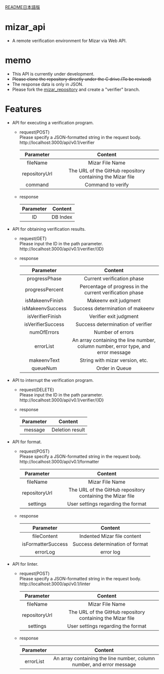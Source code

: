 [README日本語版](https://github.com/cIel104/mizar_api/blob/main/README-ja.md)
# mizar_api


* A remote verification environment for Mizar via Web API.
# memo
* This API is currently under development.
* ~~Please clone the repository directly under the C drive.(To be revised)~~
* The response data is only in JSON.
* Please fork the [mizar_repository](https://github.com/cIel104/mizar_repository) and create a "verifier" branch.
# Features
* API for executing a verification program.
  * request(POST)  
  Please specify a JSON-formatted string in the request body.  
    http://localhost:3000/api/v0.1/verifier
  
    |Parameter|Content|
    |:---:|:---:|
    |fileName|Mizar File Name|
    |repositoryUrl|The URL of the GitHub repository containing the Mizar file|
    |command|Command to verify|
  * response
  
    |Parameter|Content|
    |:---:|:---:|
    |ID|DB Index|
* API for obtaining verification results.
  * request(GET)  
  Please input the ID in the path parameter.  
    http://localhost:3000/api/v0.1/verifier/{ID}
  * response
 
    |Parameter|Content|
    |:---:|:---:|
    |progressPhase|Current verification phase|
    |progressPercent|Percentage of progress in the current verification phase|
    |isMakeenvFinish|Makeenv exit judgment|
    |isMakeenvSuccess|Success determination of makeenv|
    |isVerifierFinish|Verifier exit judgment|
    |isVerifierSuccess|Success determination of verifier|
    |numOfErrors|Number of errors|
    |errorList|An array containing the line number, column number, error type, and error message|
    |makeenvText|String with mizar version, etc.|
    |queueNum|Order in Queue|

* API to interrupt the verification program.
  * request(DELETE)  
  Please input the ID in the path parameter.  
    http://localhost:3000/api/v0.1/verifier/{ID}
  * response

    |Parameter|Content|
    |:---:|:---:|
    |message|Deletion result|
    
* API for format.
  * request(POST)  
  Please specify a JSON-formatted string in the request body.  
    http://localhost:3000/api/v0.1/formatter
  
    |Parameter|Content|
    |:---:|:---:|
    |fileName|Mizar File Name|
    |repositoryUrl|The URL of the GitHub repository containing the Mizar file|
    |settings|User settings regarding the format|
  * response
    
    |Parameter|Content|
    |:---:|:---:|
    |fileContent|Indented Mizar file content|
    |isFormatterSuccess|Success determination of format|
    |errorLog|error log|

* API for linter.
  * request(POST)  
  Please specify a JSON-formatted string in the request body.  
    http://localhost:3000/api/v0.1/linter
  
    |Parameter|Content|
    |:---:|:---:|
    |fileName|Mizar File Name|
    |repositoryUrl|The URL of the GitHub repository containing the Mizar file|
    |settings|User settings regarding the format|
  * response
    
    |Parameter|Content|
    |:---:|:---:|
    |errorList|An array containing the line number, column number, and error message|
